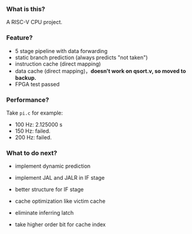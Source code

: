 ### What is this?

A RISC-V CPU project.

### Feature?

-  5 stage pipeline with data forwarding
-  static branch prediction (always predicts "not taken")
-   instruction cache (direct mapping)
-   data cache (direct mapping)，**doesn't work on qsort.v, so moved to backup.**
-   FPGA test passed

### Performance?

Take `pi.c` for example:

- 100 Hz: 2.125000 s
- 150 Hz: failed.
- 200 Hz: failed.

### What to do next?

- implement dynamic prediction

- implement JAL and JALR in IF stage

- better structure for IF stage

- cache optimization like victim cache

- eliminate inferring latch

- take higher order bit for cache index

  